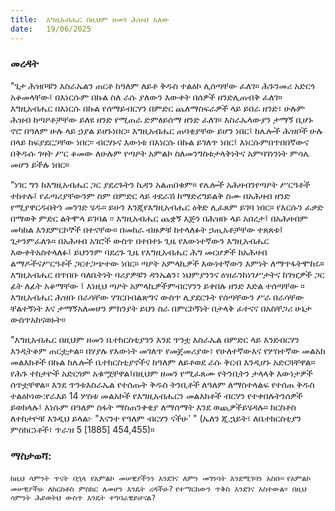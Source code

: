 ```yaml
---
title:  እግዚአብሔር በዚህም ዘመን ሕዝብ አለው 
date:   19/06/2025
---
```


### መረዳት

 
"ጌታ ሕዝቦቹን እስራኤልን ጠርቶ ከዓለም ለይቶ ቅዱስ ተልዕኮ ሊሰጣቸው ፈለገ። ሕጉንመሪ አድርጎ አቆመላቸው፤ በእነርሱም በኩል ስለ ራሱ ያለውን እውቀት በሰዎች ዘንድሊጠብቅ ፈለገ። እግዚአብሔር በእነርሱ በኩል የሰማይብርሃን በምድር ጨለማስፍራዎች ላይ ይበራ ዘንድ፣ ሁሉም ሕዝብ ከጣዖቶቻቸው ይለዩ ዘንድ የሚጠራ ድምፅይሰማ ዘንድ ፈለገ። እስራኤላውያን ታማኝ ቢሆኑ ኖሮ በዓለም ሁሉ ላይ ኃያል ይሆኑነበር። እግዚአብሔር ጠባቂያቸው ይሆን ነበር፤ ከሌሎች ሕዝቦች ሁሉ በላይ ከፍያደርጋቸው ነበር፡፡ ብርሃኑና እውነቱ በእነርሱ በኩል ይገለጥ ነበር፤ እነርሱምበጥበበኛውና በቅዱሱ ገዛት ሥር ቆመው ለሁሉም የጣዖት አምልኮ ስለመንግስቱታላቅነትና አምባገነንነት ምሳሌ መሆን ይችሉ ነበር። 
 
“ነገር ግን ከእግዚአብሔር ጋር ያደረጉትን ኪዳን አልጠበቁም። የሌሎች አሕዛብንየጣዖት ሥርዓቶች ተከተሉ፤ የፈጣሪያቸውንም ስም በምድር ላይ ተደራሽ ከማድረግይልቅ ስሙ በአሕዛብ ዘንድ የሚያዋርዱበትን መንገድ ሄዱ። ይሁን እንጂየእግዚአብሔር ዕቅድ ሊፈጸም ይገባ ነበር። የእርሱን ፈቃድ በማወቅ ምድር ልትሞላ ይገባል ፡፡ እግዚአብሔር ጨቋኝ እጅን በሕዝቡ ላይ አበረታ፤ በአሕዛብም መካከል እንደምርኮኞች በተናቸው። በመከራ ብዙዎቹ ከተላለፉት ኃጢአቶቻቸው ተጸጸቱ፤ ጌታንምፈለጉ። በአሕዛብ አገሮች ውስጥ በተበተኑ ጊዜ የእውነተኛውን እግዚአብሔር እውቀትአስተላለፉ፤ ይህንንም ባደረጉ ጊዜ የእግዚአብሔር ሕግ መርሆዎች ከአሕዛብ ልማዶችናሥርዓቶች ጋርተጋጭተው ነበር። ጣዖት አምላኪዎች እውነተኛውን እምነት ለማጥፋትሞከሩ። እግዚአብሔር በጥበቡ ባለቤትነት ባሪያዎቹን ዳንኤልን፣ ነህምያንንና ዕዝራንከነገሥታትና ከገዢዎች ጋር ፊት ለፊት አቆማቸው ፤ እነዚህ ጣዖት አምላኪዎችምብርሃንን ይቀበሉ ዘንድ እድል ተሰጣቸው ። እግዚአብሔር ሕዝቡ በራሳቸው ሃገርበብልጽግና ውስጥ ሊያደርጉት የሰጣቸውን ሥራ በራሳቸው ቸልተኝነት እና ታማኝአለመሆን ምክንያት ይህን ስራ በምርኮኝነት በታላቅ ፈተናና በአስቸጋሪ ሁኔታ ውስጥአከናወኑት። 
 
"እግዚአብሔር በዚህም ዘመን ቤተክርስቲያንን እንደ ጥንቷ እስራኤል በምድር ላይ እንደብርሃን እንዲትቆም ጠርቷታል። በሃያሉ የእውነት መገለጥ የመጀመሪያው፣ የሁለተኛውእና የሦስተኛው መልአክ መልእክቶች በኩል ከሌሎች ቤተክርስቲያኖችና ከዓለም ለይቶወደ ራሱ ቅርብ እንዲሆኑ አድርጓቸዋል። የሕጉ ተከታዮች አድርጎም አቁሟቸዋል፤በዚህም ዘመን የሚፈጸሙ የትንቢትን ታላላቅ እውነታዎች ሰጥቷቸዋል። እንደ ጥንቱእስራኤል የተሰጡት ቅዱስ ትንቢቶች ለዓለም ለማስተላልፍ የተሰጠ ቅዱስ ተልዕኮነው:የራእይ 14 ሦስቱ መልአኮች የእግዚአብሔርን መልእክቶች ብርሃን የተቀበሉትንሰዎች ይወክላሉ፤ እነሱም በዓለም ስፋት ማስጠንቀቂያ ለማሰማት እንደ ወጪዎችይሄዳሉ። ክርስቶስ ለተከታዮቹ እንዲህ ይላል፦ "እናንተ የዓለም ብርሃን ናችሁ' " (ኤለን ጂ.ኋይት፣ ለቤተክርስቲያን ምስክርነቶች፣ ጥራዝ 5 [1885] 454,455)። 
 
 
### ማስታወሻ:
`ከዚህ ሳምንት ጥናት በኋላ የአምልኮ መሠዊያችንን እንደገና ለምን መገንባት እንደሚገባን አስቡ።`
`የአምልኮ መሠዊያችሁ ለክርስቶስ ምስክር ለመሆን እንዴት ረዳችሁ?`
`የተማርከውን ጥቅስ እንደገና አስተውል። በዚህ ሳምንት ሕይወትህ ውስጥ እንዴት ተግባራዊይሆናል?`
 

